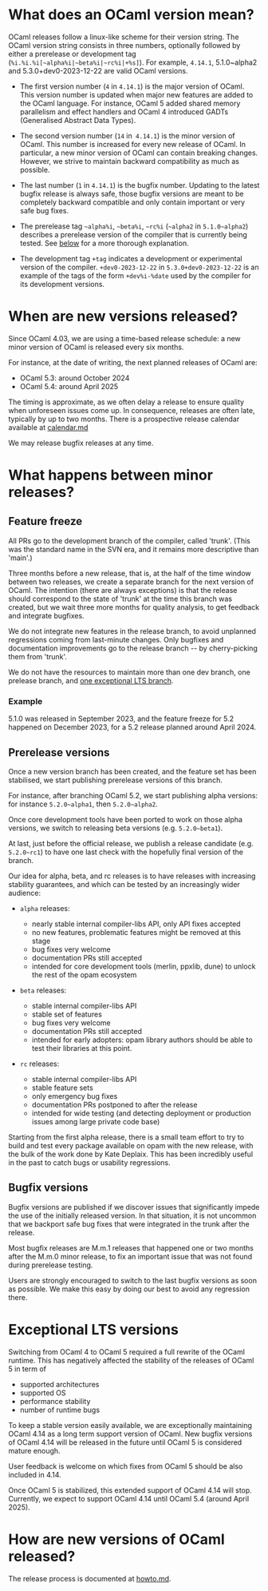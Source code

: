 # What does an OCaml version mean?

OCaml releases follow a linux-like scheme for their version string. The
OCaml version string consists in three numbers, optionally followed by
either a prerelease or development tag
(`%i.%i.%i[~alpha%i|~beta%i|~rc%i|+%s]`). For example, `4.14.1`,
5.1.0~alpha2 and 5.3.0+dev0-2023-12-22 are valid OCaml versions.

- The first version number (`4` in `4.14.1`) is the major version of OCaml.
  This version number is updated when major new features are added to the OCaml
  language. For instance, OCaml 5 added shared memory parallelism and effect
  handlers and OCaml 4 introduced GADTs (Generalised Abstract Data Types).

- The second version number (`14` in` 4.14.1`) is the minor version of OCaml.
  This number is increased for every new release of OCaml. In particular, a new
  minor version of OCaml can contain breaking changes. However, we strive to
  maintain backward compatibility as much as possible.

- The last number (`1` in `4.14.1`) is the bugfix number.
  Updating to the latest bugfix release is always safe, those bugfix versions
  are meant to be completely backward compatible and only contain important or
  very safe bug fixes.

- The prerelease tag `~alpha%i`, `~beta%i`, `~rc%i` (`~alpha2` in
  `5.1.0~alpha2`) describes a prerelease version of the compiler that is
  currently being tested. See [below](#prerelease-versions) for
  a more thorough explanation.

- The development tag `+tag` indicates a development or experimental version of
  the compiler. `+dev0-2023-12-22` in `5.3.0+dev0-2023-12-22` is an example of the
  tags of the form `+dev%i-%date` used by the compiler for its development
  versions.


# When are new versions released?

Since OCaml 4.03, we are using a time-based release schedule:
a new minor version of OCaml is released every six months.

For instance, at the date of writing, the next planned releases of OCaml are:

- OCaml 5.3: around October 2024
- OCaml 5.4: around April 2025

The timing is approximate, as we often delay a release to ensure quality when
unforeseen issues come up. In consequence, releases are often late, typically by
up to two months. There is a prospective release calendar available at
[calendar.md](calendar.md)

We may release bugfix releases at any time.


# What happens between minor releases?

## Feature freeze

All PRs go to the development branch of the compiler, called 'trunk'. (This was
the standard name in the SVN era, and it remains more descriptive than 'main'.)

Three months before a new release, that is, at the half of the time window
between two releases, we create a separate branch for the next version of
OCaml. The intention (there are always exceptions) is that the release should
correspond to the state of 'trunk' at the time this branch was created, but we
wait three more months for quality analysis, to get feedback and integrate
bugfixes.

We do not integrate new features in the release branch, to avoid unplanned
regressions coming from last-minute changes. Only bugfixes and documentation
improvements go to the release branch -- by cherry-picking them from 'trunk'.

We do not have the resources to maintain more than one dev branch, one prelease
branch, and [one exceptional LTS branch](#Exceptional-LTS-versions).

### Example

5.1.0 was released in September 2023, and the feature freeze for 5.2 happened on
December 2023, for a 5.2 release planned around April 2024.

## Prerelease versions

Once a new version branch has been created, and the feature set has been
stabilised, we start publishing prerelease versions of this branch.

For instance, after branching OCaml 5.2, we start publishing alpha versions: for
instance `5.2.0~alpha1`, then `5.2.0~alpha2`.

Once core development tools have been ported to work on those alpha versions, we
switch to releasing beta versions (e.g. `5.2.0~beta1`).

At last, just before the official release, we publish a release candidate (e.g.
`5.2.0~rc1`) to have one last check with the hopefully final version
of the branch.

Our idea for alpha, beta, and rc releases is to have releases with increasing
stability guarantees, and which can be tested by an increasingly wider audience:

- `alpha` releases:
   * nearly stable internal compiler-libs API, only API fixes accepted
   * no new features, problematic features might be removed at this stage
   * bug fixes very welcome
   * documentation PRs still accepted
   * intended for core development tools (merlin, ppxlib, dune) to unlock the rest
     of the opam ecosystem

- `beta` releases:
  * stable internal compiler-libs API
  * stable set of features
  * bug fixes very welcome
  * documentation PRs still accepted
  * intended for early adopters: opam library authors should be able to test their
    libraries at this point.

- `rc` releases:
  * stable internal compiler-libs API
  * stable feature sets
  * only emergency bug fixes
  * documentation PRs postponed to after the release
  * intended for wide testing (and detecting deployment or production issues among
    large private code base)

Starting from the first alpha release, there is a small team effort to try to
build and test every package available on opam with the new release, with the
bulk of the work done by Kate Deplaix. This has been incredibly useful in the
past to catch bugs or usability regressions.

## Bugfix versions

Bugfix versions are published if we discover issues that significantly impede
the use of the initially released version. In that situation, it is not uncommon
that we backport safe bug fixes that were integrated in the trunk after the
release.

Most bugfix releases are M.m.1 releases that happened one or two months after
the M.m.0 minor release, to fix an important issue that was not found during
prerelease testing.

Users are strongly encouraged to switch to the last bugfix versions as soon as
possible. We make this easy by doing our best to avoid any regression there.


# Exceptional LTS versions

Switching from OCaml 4 to OCaml 5 required a full rewrite of the OCaml runtime.
This has negatively affected the stability of the releases of OCaml 5 in term of

- supported architectures
- supported OS
- performance stability
- number of runtime bugs

To keep a stable version easily available, we are exceptionally maintaining
OCaml 4.14 as a long term support version of OCaml. New bugfix versions of OCaml
4.14 will be released in the future until OCaml 5 is considered mature enough.

User feedback is welcome on which fixes from OCaml 5 should be also included in
4.14.

Once OCaml 5 is stabilized, this extended support of OCaml 4.14  will stop.
Currently, we expect to support OCaml 4.14 until OCaml 5.4 (around April 2025).


# How are new versions of OCaml released?

The release process is documented at [howto.md](howto.md).

